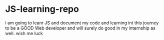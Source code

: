 # JS-learning-repo
i am going to leanr JS and document my code and learning int this journey to be a GOOD Web developer and will surely do good in my internship as well.
wish me luck
